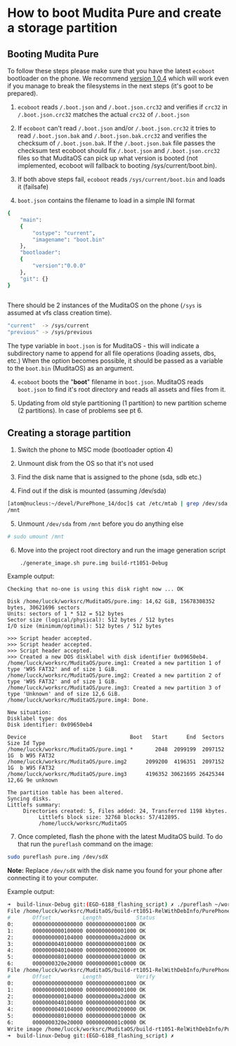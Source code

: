 # How to boot Mudita Pure and create a storage partition

## Booting Mudita Pure

To follow these steps please make sure that you have the latest `ecoboot` bootloader on the phone. We recommend [version 1.0.4](https://github.com/mudita/ecoboot/releases/tag/1.0.4) which will work even if you manage to break the filesystems in the next steps (it's goot to be prepared).

1. `ecoboot` reads `/.boot.json` and `/.boot.json.crc32` and verifies if `crc32` in `/.boot.json.crc32` matches the actual `crc32` of `/.boot.json`

2. If `ecoboot` can't read `/.boot.json` and/or `/.boot.json.crc32` it tries to read `/.boot.json.bak` and `/.boot.json.bak.crc32` and verifies the checksum of `/.boot.json.bak`. If the `/.boot.json.bak` file passes the checksum test ecoboot should fix `/.boot.json` and `/.boot.json.crc32` files so that MuditaOS can pick up what version is booted (not implemented, ecoboot will fallback to booting /sys/current/boot.bin).

3. If both above steps fail, `ecoboot` reads `/sys/current/boot.bin` and loads it (failsafe)

4. `boot.json` contains the filename to load in a simple INI format

```bash
{
    "main": 
    {
        "ostype": "current",
        "imagename": "boot.bin"
    },
    "bootloader":
    {
        "version":"0.0.0"
    },
    "git": {}
}
  
```

There should be 2 instances of the MuditaOS on the phone (`/sys` is assumed at vfs class creation time).

```bash  
"current"  -> /sys/current  
"previous" -> /sys/previous  
```

The type variable in `boot.json` is for MuditaOS - this will indicate a subdirectory name to append for all file operations (loading assets, dbs, etc.) When the option becomes possible, it should be passed as a variable to the `boot.bin` (MuditaOS) as an argument.

4. `ecoboot` boots the "**boot**" filename in `boot.json`. MuditaOS reads `boot.json` to find it's root directory and reads all assets and files from it. 
   
5. Updating from old style partitioning (1 partition) to new partition scheme (2 partitions). In case of problems see pt 6.

## Creating a storage partition
 
1. Switch the phone to MSC mode (bootloader option 4)

2. Unmount disk from the OS so that it's not used

3. Find the disk name that is assigned to the phone (sda, sdb etc.)

4. Find out if the disk is mounted (assuming /dev/sda)

```bash
[atom@nucleus:~/devel/PurePhone_14/doc]$ cat /etc/mtab | grep /dev/sda | awk '{print $2}'
/mnt
```

5. Unmount `/dev/sda` from `/mnt` before you do anything else

```bash
# sudo umount /mnt 
```

6. Move into the project root directory and run the image generation script

```bash
    ./generate_image.sh pure.img build-rt1051-Debug
```
   
   Example output:
```
Checking that no-one is using this disk right now ... OK

Disk /home/lucck/worksrc/MuditaOS/pure.img: 14,62 GiB, 15678308352 bytes, 30621696 sectors
Units: sectors of 1 * 512 = 512 bytes
Sector size (logical/physical): 512 bytes / 512 bytes
I/O size (minimum/optimal): 512 bytes / 512 bytes

>>> Script header accepted.
>>> Script header accepted.
>>> Script header accepted.
>>> Created a new DOS disklabel with disk identifier 0x09650eb4.
/home/lucck/worksrc/MuditaOS/pure.img1: Created a new partition 1 of type 'W95 FAT32' and of size 1 GiB.
/home/lucck/worksrc/MuditaOS/pure.img2: Created a new partition 2 of type 'W95 FAT32' and of size 1 GiB.
/home/lucck/worksrc/MuditaOS/pure.img3: Created a new partition 3 of type 'Unknown' and of size 12,6 GiB.
/home/lucck/worksrc/MuditaOS/pure.img4: Done.

New situation:
Disklabel type: dos
Disk identifier: 0x09650eb4

Device                                 Boot   Start      End  Sectors  Size Id Type
/home/lucck/worksrc/MuditaOS/pure.img1 *       2048  2099199  2097152    1G  b W95 FAT32
/home/lucck/worksrc/MuditaOS/pure.img2      2099200  4196351  2097152    1G  b W95 FAT32
/home/lucck/worksrc/MuditaOS/pure.img3      4196352 30621695 26425344 12,6G 9e unknown

The partition table has been altered.
Syncing disks.
Littlefs summary:
     Directories created: 5, Files added: 24, Transferred 1198 kbytes.
          Littlefs block size: 32768 blocks: 57/412895.
          /home/lucck/worksrc/MuditaOS

```

7. Once completed, flash the phone with the latest MuditaOS build. To do that run the `pureflash` command 
on the image:

```bash
sudo pureflash pure.img /dev/sdX
```

**Note:** Replace `/dev/sdX` with the disk name you found for your phone after connecting it to your computer.

Example output:

```bash
➜  build-linux-Debug git:(EGD-6188_flashing_script) ✗ ./pureflash ~/worksrc/MuditaOS/build-rt1051-RelWithDebInfo/PurePhone.img /dev/sda 
File /home/lucck/worksrc/MuditaOS/build-rt1051-RelWithDebInfo/PurePhone.img copy 7 extents:
#       Offset          Length           Status
0:      0000000000000000 0000000000001000 OK
1:      0000000000100000 0000000000001000 OK
2:      0000000000104000 0000000000a2d000 OK
3:      0000000040100000 0000000000001000 OK
4:      0000000040104000 0000000000200000 OK
5:      0000000080100000 0000000000010000 OK
6:      0000000320e20000 00000000001c0000 OK
File /home/lucck/worksrc/MuditaOS/build-rt1051-RelWithDebInfo/PurePhone.img verify 7 extents:
#       Offset          Length           Verify
0:      0000000000000000 0000000000001000 OK
1:      0000000000100000 0000000000001000 OK
2:      0000000000104000 0000000000a2d000 OK
3:      0000000040100000 0000000000001000 OK
4:      0000000040104000 0000000000200000 OK
5:      0000000080100000 0000000000010000 OK
6:      0000000320e20000 00000000001c0000 OK
Write image /home/lucck/worksrc/MuditaOS/build-rt1051-RelWithDebInfo/PurePhone.img to /dev/sda SUCCESS
➜  build-linux-Debug git:(EGD-6188_flashing_script) ✗ 
```
